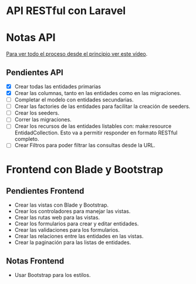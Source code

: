# API RESTful con Laravel

# Notas API

[Para ver todo el proceso desde el principio ver este vídeo](https://www.youtube.com/watch?v=ZPsjGNPGV8c).

## Pendientes API

- [x] Crear todas las entidades primarias
- [x] Crear las columnas, tanto en las entidades como en las migraciones.
- [ ] Completar el modelo con entidades secundarias.
- [ ] Crear las factories de las entidades para facilitar la creación de seeders.
- [ ] Crear los seeders.
- [ ] Correr las migraciones.
- [ ] Crear los recursos de las entidades listables con: make:resource EntidadCollection. Esto va a permitir responder en formato RESTful completo.
- [ ] Crear Filtros para poder filtrar las consultas desde la URL.

# Frontend con Blade y Bootstrap

## Pendientes Frontend

- Crear las vistas con Blade y Bootstrap.
- Crear los controladores para manejar las vistas.
- Crear las rutas web para las vistas.
- Crear los formularios para crear y editar entidades.
- Crear las validaciones para los formularios.
- Crear las relaciones entre las entidades en las vistas.
- Crear la paginación para las listas de entidades.

## Notas Frontend

- Usar Bootstrap para los estilos.